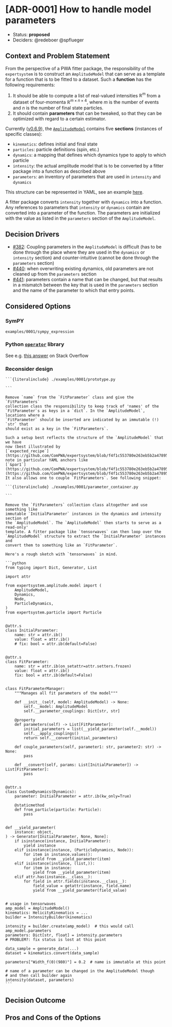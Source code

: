 <!-- markdownlint-disable MD013 -->
<!-- cspell:ignore elif getattr isinstance literalinclude setattr staticmethod -->

# [ADR-0001] How to handle model parameters

- Status: **proposed**
- Deciders: @redeboer @spflueger

## Context and Problem Statement

From the perspective of a PWA fitter package, the responsibility of the
`expertsystem` is to construct an `AmplitudeModel` that can serve as a template
for a function that is to be fitted to a dataset. Such a **function** has the
following requirements:

1. It should be able to compute a list of real-valued intensities
   $\mathbb{R}^m$ from a dataset of four-momenta
   $\mathbb{R}^{m\times n\times4}$, where $m$ is the number of events and $n$
   is the number of final state particles.
2. It should contain **parameters** that can be tweaked, so that they can be
   optimized with regard to a certain estimator.

Currently
([v0.6.9](https://pwa.readthedocs.io/projects/expertsystem/en/0.6.8)), the
[`AmplitudeModel`](https://pwa.readthedocs.io/projects/expertsystem/en/0.6.8/api/expertsystem.amplitude.model.html#expertsystem.amplitude.model.AmplitudeModel)
contains five **sections** (instances of specific classes):

- `kinematics`: defines initial and final state
- `particles`: particle definitions (spin, etc.)
- `dynamics`: a mapping that defines which dynamics type to apply to which
  particle
- `intensity`: the actual amplitude model that is to be converted by a fitter
  package into a function as described above
- `parameters`: an inventory of parameters that are used in `intensity` and
  `dynamics`

This structure can be represented in YAML, see an example
[here](https://github.com/ComPWA/expertsystem/blob/f4f1c55/tests/unit/io/expected_recipe.yml).

A fitter package converts `intensity` together with `dynamics` into a function.
Any references to parameters that `intensity` or `dynamics` contain are
converted into a parameter of the function. The parameters are initialized with
the value as listed in the `parameters` section of the `AmplitudeModel`.

## Decision Drivers

- [#382](https://github.com/ComPWA/expertsystem/issues/382): Coupling
  parameters in the `AmplitudeModel` is difficult (has to be done through the
  place where they are used in the `dynamics` or `intensity` section) and
  counter-intuitive (cannot be done through the `parameters` section)
- [#440](https://github.com/ComPWA/expertsystem/issues/440): when overwriting
  existing dynamics, old parameters are not cleaned up from the `parameters`
  section
- [#441](https://github.com/ComPWA/expertsystem/issues/441): parameters contain
  a name that can be changed, but that results in a mismatch between the key
  that is used in the `parameters` section and the name of the parameter to
  which that entry points.

## Considered Options

### SymPY

```{toctree}
examples/0001/sympy_expression
```

### Python [`operator`](https://docs.python.org/3/library/operator.html) library

See e.g. [this answer](https://stackoverflow.com/a/7844038) on Stack Overflow

### Reconsider design

````{dropdown} Option 0: WIP
```{literalinclude} ./examples/0001/prototype.py

```
````

````{dropdown} Option 1: parameter _container_
Remove `name` from the `FitParameter` class and give the `FitParameters`
collection class the responsibility to keep track of 'names' of the
`FitParameter`s as keys in a `dict`. In the `AmplitudeModel`, locations where a
`FitParameter` should be inserted are indicated by an immutable (!) `str` that
should exist as a key in the `FitParameters`.

Such a setup best reflects the structure of the `AmplitudeModel` that we have
now (best illustrated by
[`expected_recipe`](https://github.com/ComPWA/expertsystem/blob/f4f1c553780e263eb5b2a478951223694386f22a/tests/unit/io/expected_recipe.yml),
note in particular YAML anchors like
[`&par1`](https://github.com/ComPWA/expertsystem/blob/f4f1c553780e263eb5b2a478951223694386f22a/tests/unit/io/expected_recipe.yml#L11)/[`*par1`](https://github.com/ComPWA/expertsystem/blob/f4f1c553780e263eb5b2a478951223694386f22a/tests/unit/io/expected_recipe.yml#L59)).
It also allows one to couple `FitParameters`. See following snippet:

```{literalinclude} ./examples/0001/parameter_container.py

```
````

````{dropdown} Option 2: read-only parameter _manager_
Remove the `FitParameters` collection class altogether and use something like
immutable `InitialParameter` instances in the dynamics and intensity section of
the `AmplitudeModel`. The `AmplitudeModel` then starts to serve as a read-only'
template. A fitter package like `tensorwaves` can then loop over the
`AmplitudeModel` structure to extract the `InitialParameter` instances and
convert them to something like an `FitParameter`.

Here's a rough sketch with `tensorwaves` in mind.

```python
from typing import Dict, Generator, List

import attr

from expertsystem.amplitude.model import (
    AmplitudeModel,
    Dynamics,
    Node,
    ParticleDynamics,
)
from expertsystem.particle import Particle


@attr.s
class InitialParameter:
    name: str = attr.ib()
    value: float = attr.ib()
    # fix: bool = attr.ib(default=False)


@attr.s
class FitParameter:
    name: str = attr.ib(on_setattr=attr.setters.frozen)
    value: float = attr.ib()
    fix: bool = attr.ib(default=False)


class FitParameterManager:
    """Manages all fit parameters of the model"""

    def __init__(self, model: AmplitudeModel) -> None:
        self.__model: AmplitudeModel
        self.__parameter_couplings: Dict[str, str]

    @property
    def parameters(self) -> List[FitParameter]:
        initial_parameters = list(__yield_parameter(self.__model))
        self.__apply_couplings()
        return self.__convert(initial_parameters)

    def couple_parameters(self, parameter1: str, parameter2: str) -> None:
        pass

    def __convert(self, params: List[InitialParameter]) -> List[FitParameter]:
        pass


@attr.s
class CustomDynamics(Dynamics):
    parameter: InitialParameter = attr.ib(kw_only=True)

    @staticmethod
    def from_particle(particle: Particle):
        pass


def __yield_parameter(
    instance: object,
) -> Generator[InitialParameter, None, None]:
    if isinstance(instance, InitialParameter):
        yield instance
    elif isinstance(instance, (ParticleDynamics, Node)):
        for item in instance.values():
            yield from __yield_parameter(item)
    elif isinstance(instance, (list,)):
        for item in instance:
            yield from __yield_parameter(item)
    elif attr.has(instance.__class__):
        for field in attr.fields(instance.__class__):
            field_value = getattr(instance, field.name)
            yield from __yield_parameter(field_value)


# usage in tensorwaves
amp_model = AmplitudeModel()
kinematics: HelicityKinematics = ...
builder = IntensityBuilder(kinematics)

intensity = builder.create(amp_model)  # this would call amp_model.parameters
parameters: Dict[str, float] = intensity.parameters
# PROBLEM?: fix status is lost at this point

data_sample = generate_data(...)
dataset = kinematics.convert(data_sample)

parameters["Width_f(0)(980)"] = 0.2  # name is immutable at this point

# name of a parameter can be changed in the AmplitudeModel though
# and then call builder again
intensity(dataset, parameters)
```
````

## Decision Outcome

<!-- TODO -->

<!--
### Positive Consequences

### Negative Consequences
-->

## Pros and Cons of the Options <!-- optional -->

<!--
### [option 1]

[example | description | pointer to more information | …]

- Good, because [argument a]
- Good, because [argument b]
- Bad, because [argument c]

### [option 2]

[example | description | pointer to more information | …]

- Good, because [argument a]
- Good, because [argument b]
- Bad, because [argument c]
- … numbers of pros and cons can vary
-->

